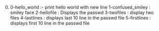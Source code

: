0. 0-hello_world :- print hello world with new line
1-confused_smiley : smiley face
2-hellofile : Displays the passwd
3-twofiles : display two files
4-lastlines : displays last 10 line in the passwd file
5-firstlines : displays first 10 line in the passwd file
